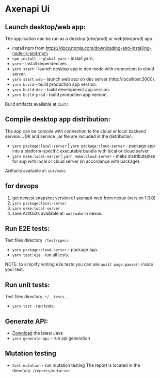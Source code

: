 # Axenapi Ui

## Launch desktop/web app:

The application can be run as a desktop (dev/prod) or web(dev/prod) app.

- install npm from https://docs.npmjs.com/downloading-and-installing-node-js-and-npm
- `npm install --global yarn` - install yarn.
- `yarn` - install dependencies.
- `yarn start` - launch desktop app in dev mode with connection to cloud server.
- `yarn start:web` - launch web app on dev server (http://localhost:3000).
- `yarn build` - build production app version.
- `yarn build:dev` - build development app version.
- `yarn build:prod` - build production app version.

Build artifacts available at `dist/`.

## Compile desktop app distribution:

The app can be compile with connection to the cloud or local backend service. JDK and service .jar file are included in the distribution.

- `yarn package:local-server` | `yarn package:cloud-server` - package app into a platform-specific executable bundle with local or cloud server.
- `yarn make:local-server` | `yarn make:cloud-server` - make distributables for app with local or cloud server (in accordance with package).

Artifacts available at: `out/make`.

## for devops

1. get newest snapshot version of axenapi-web from nexux (version 1.0.0)
2. `yarn package:local-server`
3. `yarn make:local-server`
4. save Artifacts available at: `out/make` in nexus.

## Run E2E tests:

Test files directory: `/test/specs`

- `yarn package:cloud-server` - package app.
- `yarn test:e2e` - run all tests.

NOTE: to simplify writing e2e tests you can use `await page.pause()` inside your test.

## Run unit tests:

Test files directory: `*/__tests__`

- `yarn test` - run tests.

## Generate API:

- [Download](https://www.oracle.com/java/technologies/downloads/#java23) the latest Java
- `yarn generate-api` - run api generation

## Mutation testing

- `test:mutation` - run mutation testing
  The report is located in the directory: `/reports/mutation`
